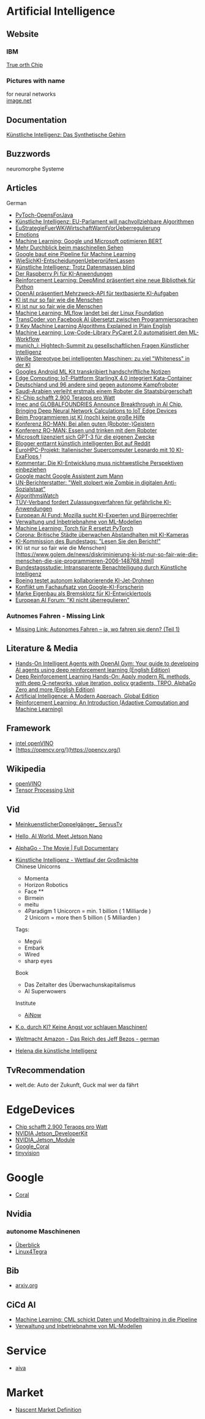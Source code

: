# Artificial Intelligence
## Website
### IBM
[True orth Chip](https://www.nextplatform.com/2018/09/27/a-rare-peek-into-ibms-true-north-neuromorphic-chip/)
### Pictures with name
for neural networks  
[image.net](http://www.image-net.org/)

## Documentation
[Künstliche Intelligenz: Das Synthetische Gehirn](https://www.welt.de/mediathek/dokumentation/technik-und-wissen/sendung192925317/Kuenstliche-Intelligenz-Das-synthetische-Gehirn.html)  

## Buzzwords
neuromorphe Systeme

## Articles
German  
* [PyToch-OpensForJava](https://www.heise.de/developer/meldung/Machine-Learning-PyTorch-1-4-oeffnet-sich-fuer-Java-4639227.html)  
* [Künstliche Intelligenz: EU-Parlament will nachvollziehbare Algorithmen ](https://www.heise.de/newsticker/meldung/Kuenstliche-Intelligenz-EU-Parlament-will-nachvollziehbare-Algorithmen-4659537.html)  
* [EuStrategieFuerWKiWirtschaftWarntVorÜeberregulierung](https://www.heise.de/newsticker/meldung/EU-Strategie-fuer-KI-Wirtschaft-warnt-vor-Ueberregulierung-4664662.html)  
* [Emotions](https://www.heise.de/newsticker/meldung/Expertenstreit-ueber-Emotionserkennung-durch-KI-4667496.html)  
* [Machine Learning: Google und Microsoft optimieren BERT](https://heise.de/-4643235)  
* [Mehr Durchblick beim maschinellen Sehen](https://www.golem.de/news/computer-vision-mehr-durchblick-beim-maschinellen-sehen-2001-144949.html)  
* [Google baut eine Pipeline für Machine Learning](https://heise.de/-4682425)  
* [WieSichKI-EntscheidungenUeberprüfenLassen ](https://heise.de/-4665982)  
* [Künstliche Intelligenz: Trotz Datenmassen blind](https://heise.de/-4700771)  
*  [Der Raspberry Pi für KI-Anwendungen](https://www.golem.de/news/jetson-nano-der-raspberry-pi-fuer-ki-anwendungen-2006-148311.html)
* [Reinforcement Learning: DeepMind präsentiert eine neue Bibliothek für Python]( https://heise.de/-4773825)
* [OpenAI präsentiert Mehrzweck-API für textbasierte KI-Aufgaben ](https://heise.de/-4781985)
* [KI ist nur so fair wie die Menschen](https://www.golem.de/news/diskriminierung-ki-ist-nur-so-fair-wie-die-menschen-die-sie-programmieren-2006-148768.html)
* [KI ist nur so fair wie die Menschen](https://www.golem.de/news/diskriminierung-ki-ist-nur-so-fair-wie-die-menschen-die-sie-programmieren-2006-148768.html)
* [Machine Learning: MLflow landet bei der Linux Foundation](https://www.heise.de/news/Machine-Learning-MLflow-landet-bei-der-Linux-Foundation-4795170.html)
* [TransCoder von Facebook AI übersetzt zwischen Programmiersprachen]( https://heise.de/-4851687)  
* [9 Key Machine Learning Algorithms Explained in Plain English](https://www.freecodecamp.org/news/a-no-code-intro-to-the-9-most-important-machine-learning-algorithms-today/)
* [Machine Learning: Low-Code-Library PyCaret 2.0 automatisiert den ML-Workflow](https://heise.de/-4861273)
* [munich_i: Hightech-Summit zu gesellschaftlichen Fragen Künstlicher Intelligenz]( https://heise.de/-4862444)
* [Weiße Stereotype bei intelligenten Maschinen: zu viel "Whiteness" in der KI](https://heise.de/-4865978)
* [Googles Android ML Kit transkribiert handschriftliche Notizen](https://heise.de/-4867248)
* [Edge Computing: IoT-Plattform StarlingX 4.0 integriert Kata-Container](https://heise.de/-4867269)
* [Deutschland und 96 andere sind gegen autonome Kampfroboter](https://www.golem.de/news/ki-im-militaer-deutschland-und-96-andere-sind-gegen-autonome-kampfroboter-2008-150243.html)
* [Saudi-Arabien verleiht erstmals einem Roboter die Staatsbürgerschaft](https://heise.de/-3874444)
* [KI-Chip schafft 2.900 Teraops pro Watt](https://www.golem.de/news/analog-inference-accelerator-ki-chip-schafft-2-900-teraops-pro-watt-2007-149559.html)
* [Imec and GLOBALFOUNDRIES Announce Breakthrough in AI Chip, Bringing Deep Neural Network Calculations to IoT Edge Devices](https://www.globalfoundries.com/news-events/press-releases/imec-and-globalfoundries-announce-breakthrough-ai-chip-bringing-deep)
* [Beim Programmieren ist KI (noch) keine große Hilfe](https://www.golem.de/news/softwareentwicklung-beim-programmieren-ist-ki-noch-keine-grosse-hilfe-2008-149914.html)
* [Konferenz RO-MAN: Bei allen guten (Roboter-)Geistern](https://heise.de/-4886147)
* [Konferenz RO-MAN: Essen und trinken mit dem Roboter]( https://heise.de/-4883642)
* [Microsoft lizenziert sich GPT-3 für die eigenen Zwecke](https://www.golem.de/news/openai-microsoft-lizenziert-sich-gpt-3-fuer-die-eigenen-zwecke-2009-151045.html)
* [Blogger enttarnt künstlich intelligenten Bot auf Reddit](https://heise.de/-4928468)
* [EuroHPC-Projekt: Italienischer Supercomputer Leonardo mit 10 KI-ExaFlops ](https://heise.de/-4930758)!
* [Kommentar: Die KI-Entwicklung muss nichtwestliche Perspektiven einbeziehen](https://heise.de/-4930121)
* [Google macht Google Assistent zum Mann](https://www.golem.de/news/digitaler-assistant-google-macht-google-assistant-zum-mann-und-klingt-gut-1909-143963.html)
* [UN-Berichterstatter: "Welt stolpert wie Zombie in digitalen Anti-Sozialstaat"](https://heise.de/-4558982)
* [AlgorithmsWatch](https://algorithmwatch.org/en/)
* [TÜV-Verband fordert Zulassungsverfahren für gefährliche KI-Anwendungen ]( https://heise.de/-4887239)
* [European AI Fund: Mozilla sucht KI-Experten und Bürgerrechtler](https://heise.de/-4911277)
* [Verwaltung und Inbetriebnahme von ML-Modellen]( https://heise.de/-4911723)
* [Machine Learning: Torch für R ersetzt PyTorch](https://heise.de/-4916456)
* [Corona: Britische Städte überwachen Abstandhalten mit KI-Kameras ](https://heise.de/-4926085)
* [KI-Kommission des Bundestags: "Lesen Sie den Bericht!"](https://www.golem.de/news/ki-kommission-des-bundestags-lesen-sie-den-bericht-2011-151930.html)
* (KI ist nur so fair wie die Menschen)[https://www.golem.de/news/diskriminierung-ki-ist-nur-so-fair-wie-die-menschen-die-sie-programmieren-2006-148768.html]
* [Bundestagsstudie: Intransparente Benachteiligung durch Künstliche Intelligenz](https://heise.de/-4970243)
* [Boeing testet autonom kollaborierende KI-Jet-Drohnen ](https://heise.de/-4977522)
* [Konflikt um Fachaufsatz von Google-KI-Forscherin](https://heise.de/-4982590)
* [Marke Eigenbau als Bremsklotz für KI-Entwicklertools](https://heise.de/-4978528)
* [European AI Forum: "KI nicht überregulieren"](https://heise.de/-4986201)
### Autnomes Fahren - Missing Link
* [Missing Link: Autonomes Fahren – ja, wo fahren sie denn? (Teil 1)](https://heise.de/-4986653)

## Literature & Media
* [Hands-On Intelligent Agents with OpenAI Gym: Your guide to developing AI agents using deep reinforcement learning (English Edition)](https://www.amazon.de/gp/product/178883657X/ref=ox_sc_act_title_1?smid=A3JWKAKR8XB7XF&psc=1)  
* [Deep Reinforcement Learning Hands-On: Apply modern RL methods, with deep Q-networks, value iteration, policy gradients, TRPO, AlphaGo Zero and more (English Edition)](https://www.amazon.de/gp/product/1788834240/ref=ox_sc_act_title_2?smid=A3JWKAKR8XB7XF&psc=1)  
* [Artificial Intelligence: A Modern Approach, Global Edition](https://www.amazon.de/gp/product/1292153962/ref=ox_sc_act_title_3?smid=A3JWKAKR8XB7XF&psc=1)  
* [Reinforcement Learning: An Introduction (Adaptive Computation and Machine Learning)](https://www.amazon.de/gp/product/0262039249/ref=ox_sc_act_title_4?smid=A3JWKAKR8XB7XF&psc=1)  


## Framework
* [intel openVINO](https://software.intel.com/en-us/openvino-toolkit/choose-download)    
* [https://opencv.org/](https://opencv.org/)


## Wikipedia
* [openVINO](https://en.wikipedia.org/wiki/OpenVINO)  
* [Tensor Processing Unit](https://de.wikipedia.org/wiki/Tensor_Processing_Unit)


## Vid
* [MeinkuenstlicherDoppelgänger_ ServusTv](https://www.servustv.com/videos/aa-1w3frs2fw1w12/) 
* [Hello, AI World. Meet Jetson Nano](https://youtu.be/9gVupqHqJws)
* [AlphaGo - The Movie | Full Documentary](https://youtu.be/WXuK6gekU1Y)
* [Künstliche Intelligenz - Wettlauf der Großmächte](https://www.zdf.de/dokumentation/zdfinfo-doku/-kuenstliche-intelligenz-wettlauf-der-grossmaechte-100.html)  
Chinese Unicorns
  * Momenta
  * Horizon Robotics
  * Face **
  * Birmein
  * meitu
  * 4Paradigm
 1 Unicorcn = min. 1 billion ( 1 Milliarde )  
 2 Unicorn = more then 5 billion ( 5 Milliarden )  
 
  Tags:
  * Megvii
  * Embark
  * Wired
  * sharp eyes
  
  Book
  * Das Zeitalter des Überwachunskapitalismus
  * AI Superwowers
  
  Institute
  * [AiNow](https://ainowinstitute.org/)

* [K.o. durch KI? Keine Angst vor schlauen Maschinen!](https://www.zdf.de/wissen/leschs-kosmos/ko-durch-ki-keine-angst-vor-schlauen-maschinen-100.html)
* [Weltmacht Amazon - Das Reich des Jeff Bezos - german](https://www.zdf.de/dokumentation/zdfinfo-doku/weltmacht-amazon---das-reich-des-jeff-bezos-100.html)
* [Helena die künstliche Intelligenz](https://www.arte.tv/de/videos/RC-017847/helena-die-kuenstliche-intelligenz/)


## TvRecommendation
* welt.de: Auto der Zukunft, Guck mal wer da fährt


# EdgeDevices
* [Chip schafft 2.900 Teraops pro Watt](https://www.golem.de/news/analog-inference-accelerator-ki-chip-schafft-2-900-teraops-pro-watt-2007-149559.html)
* [NVIDIA Jetson_DeveloperKit](https://developer.nvidia.com/embedded/jetson-nano-developer-kit)
* [NVIDIA_Jetson_Module](https://developer.nvidia.com/embedded/jetson-nano)
* [Google_Coral](https://coral.ai/products/dev-board/)
* [tinyvision](https://tinyvision.ai/)


# Google
 * [Coral](https://coral.ai/)
 
## Nvidia
### autonome Maschinenen
* [Überblick](https://www.nvidia.com/de-de/autonomous-machines/)
* [Linux4Tegra](https://developer.nvidia.com/embedded/linux-tegra)

## Bib
* [arxiv.org](https://arxiv.org/)


## CiCd AI
* [Machine Learning: CML schickt Daten und Modelltraining in die Pipeline](https://heise.de/-4841023)
* [Verwaltung und Inbetriebnahme von ML-Modellen](https://heise.de/-4911723)

# Service
* [aiva](https://www.aiva.ai/)

# Market
+ [Nascent Market Definition](http://www.invstor.com/information/go-big-dictionary/nascent-market-definition)
